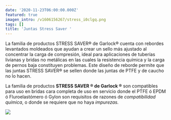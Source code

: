 ```yaml
---
date: '2020-11-23T06:00:00.000Z'
featured: true
imagen_intro: /v1606156267/stress_i0clgq.png
tags: []
title: 'Juntas Stress Saver '
---
```


La familia de productos STRESS SAVER® de Garlock® cuenta con rebordes levantados moldeados que ayudan a crear un sello más ajustado al concentrar la carga de compresión, ideal para aplicaciones de tuberías livianas y bridas no metálicas en las cuales la resistencia química y la carga de pernos baja constituyen problemas. Este diseño de reborde permite que las juntas STRESS SAVER® se sellen donde las juntas de PTFE y de caucho no lo hacen.

La familia de productos **STRESS SAVER ® de Garlock ®** son compatibles para uso en bridas cara completa de uso en servicio donde el PTFE ó EPDM ó Fluroelastómero ó Gylon son requisitos de razones de _compatibilidad química_, o donde se requiere que no haya _impurezas._

![](https://res.cloudinary.com/novatec/v1606156315/39bca3cb-4c3b-4727-8adf-48d1c5aa2731_1_oj5uc3.png)
